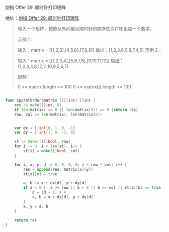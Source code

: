 剑指 Offer 29. 顺时针打印矩阵

地址：[剑指 Offer 29. 顺时针打印矩阵](https://leetcode-cn.com/problems/shun-shi-zhen-da-yin-ju-zhen-lcof/)

>输入一个矩阵，按照从外向里以顺时针的顺序依次打印出每一个数字。
>
> 
>
>示例 1：
>
>输入：matrix = [[1,2,3],[4,5,6],[7,8,9]]
>输出：[1,2,3,6,9,8,7,4,5]
>示例 2：
>
>输入：matrix = [[1,2,3,4],[5,6,7,8],[9,10,11,12]]
>输出：[1,2,3,4,8,12,11,10,9,5,6,7]
>
>
>限制：
>
>0 <= matrix.length <= 100
>0 <= matrix[i].length <= 100
>

``` scala

```

```go
func spiralOrder(matrix [][]int) []int {
    res := make([]int, 0)
    if len(matrix) == 0 || len(matrix[0]) == 0 {return res} 
    row, col := len(matrix), len(matrix[0])


    var dx = []int{0, 1, 0, -1}
    var dy = []int{1, 0, -1, 0}

    st := make([][]bool, row)
    for i := 0; i < len(st); i++ {
        st[i] = make([]bool, col)
    }

    for i, x, y, d := 0, 0, 0, 0; i < row * col; i++ {
        res = append(res, matrix[x][y])
        st[x][y] = true

        a, b := x + dx[d], y + dy[d]
        if a < 0 || a >= row || b < 0 || b >= col || st[a][b] == true {
            d = (d + 1) % 4
            a, b = x + dx[d], y + dy[d]
        }
        x, y = a, b
    }

    return res
}
```

